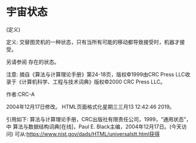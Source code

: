 # 宇宙状态


(定义)



定义:
交替图灵机的一种状态，只有当所有可能的移动都导致接受时，机器才接受。



另请参阅
存在的状态。



注意:
摘自《算法与计算理论手册》第24-18页，版权©1999由CRC Press LLC收录于《计算机科学、工程与技术词典》版权©2000 CRC Press LLC。


作者:CRC-A







2004年12月17日修改。
HTML页面格式化星期三三月13 12:42:46 2019。



引用如下:
算法与计算理论手册，CRC出版社有限责任公司，1999，“通用状态”，中
算法与数据结构词典[在线]，Paul E. Black主编，2004年12月17日。(今天访问)
可从:https://www.nist.gov/dads/HTML/universalstt.html获得